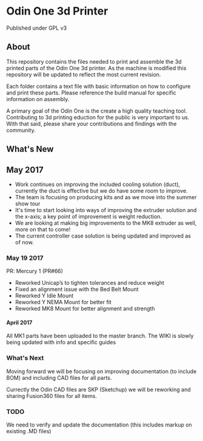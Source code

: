 # Odin One 3d Printer

Published under GPL v3

## About

This repository contains the files needed to print and assemble the 3d printed parts of the Odin One 3d printer.  As the machine is modified this repository will be updated to reflect the most current revision.  

Each folder contains a text file with basic information on how to configure and print these parts.  Please reference the build manual for specific information on assembly.  

A primary goal of the Odin One is the create a high quality teaching tool.  Contributing to 3d printing eduction for the public is very important to us.  With that said, please share your contributions and findings with the community. 

## What's New

## May 2017

* Work continues on improving the included cooling solution (duct), currently the duct is effective but we do have some room to improve.  
* The team is focusing on producing kits and as we move into the summer show tour
* It's time to start looking into ways of improving the extruder solution and the x-axis; a key point of improvement is weight reduction.
* We are looking at making big improvements to the MK8 extruder as well, more on that to come!
* The current controller case solution is being updated and improved as of now. 

### May 19 2017

PR: Mercury 1 (PR#66)
*	Reworked Unicap’s to tighten tolerances and reduce weight
*	Fixed an alignment issue with the Bed Belt Mount
*	Reworked Y Idle Mount
*	Reworked Y NEMA Mount for better fit
*	Reworked MK8 Mount for better alignment and strength 


#### April 2017
All MK1 parts have been uploaded to the master branch.
The WIKI is slowly being updated with info and specific guides

### What's Next

Moving forward we will be focusing on improving documentation (to include BOM) and including CAD files for all parts.

Currectly the Odin CAD files are SKP (Sketchup) we will be reworking and sharing Fusion360 files for all items.

### TODO

We need to verify and update the documentation (this includes markup on existing .MD files)






